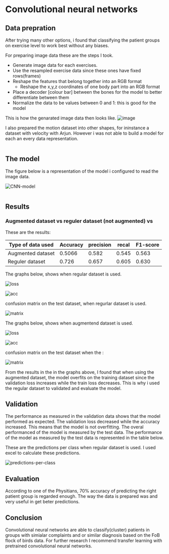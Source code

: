 
# Convolutional neural networks



## Data prepration

After trying many other options, i found that classifying the patient groups on exercise level to work best without any biases. 

For preparing image data these are the steps I took.

-	Generate image data for each exercises.
-   Use the resampled exercise data since these ones have fixed rows(frames)
-	Reshape the features that belong together into an RGB format
    -   Reshape the x,y,z coordinates of one body part into an RGB format
-	Place a decoder [colour bar] between the bones for the model to better differentiate between them 
-   Normalize the data to be values between 0 and 1: this is good for the model

This is how the genarated image data then looks like. 
![image](C:\Users\hassa\OneDrive\Desktop\Minor_Applied_Data_Science\Neural-networks\foto's\data-resampled-color.png)

I also prepared the motion dataset into other shapes, for ininstance a dataset with velocity with Arjun. However i was not able to build a model for each an every data representation. 

```python


```
## The model

The figure below is a representation of the model i configured to read the image data. 

![CNN-model](https://github.com/Hassanyare/Minor_Applied_Data_Science/blob/master/Neural-networks/foto's/model.png)



```python


```

## Results
### Augmented dataset vs reguler dataset (not augmented) vs

These are the results: 

|Type of data used  |Accuracy |precision| recal |F1-score|
|-------------------|---------|---------|-------|--------|
|Augmented dataset  |0.5066   |0.582    |0.545  |0.563   |
|Reguler dataset    | 0.726   |0.657    |0.605  |0.630   |

The graphs below, shows when regular dataset is used.

![loss](https://github.com/Hassanyare/Minor_Applied_Data_Science/blob/master/Neural-networks/foto's/training-val-loss.png)

![acc](https://github.com/Hassanyare/Minor_Applied_Data_Science/blob/master/Neural-networks/foto's/training-val-accuracy.png)

confusion matrix on the test dataset, when regurlar dataset is used. 

![matrix](https://github.com/Hassanyare/Minor_Applied_Data_Science/blob/master/Neural-networks/foto's/cm-normal-data.png)

The graphs below, shows when augmentend dataset is used.

![loss](https://github.com/Hassanyare/Minor_Applied_Data_Science/blob/master/fotos/validation-NN/training-val-loss-aug.png)

![acc](https://github.com/Hassanyare/Minor_Applied_Data_Science/blob/master/fotos/validation-NN/training-val-accuracy-aug.png)


confusion matrix on the test dataset when the :

![matrix](https://github.com/Hassanyare/Minor_Applied_Data_Science/blob/master/fotos/validation-NN/cm-aug.png)


From the results in the in the graphs above, I found that when using the augmented dataset, the model overfits on the training dataset since the validation loss increases while the train loss decreases. This is why i used the regular dataset to validated and evaluate the model. 
## Validation 

The performance as measured in the validation data shows that the model performed as expected. The validation loss decreased while the accuracy increased. This means that the model is not overfitting. The overal performanced of the model is measured by the test data. The performance of the model as measured by the test data is represented in the table below.

These are the predictions per class when regular dataset is used. I used excel to calculate these predictions.

![predictions-per-class](https://github.com/Hassanyare/Minor_Applied_Data_Science/blob/master/Neural-networks/foto's/predictions.PNG)


## Evaluation 

According to one of the Physitians, 70% accuracy of predicting the right patient group is regarded enough. The way the data is prepared was and very useful in get beter predictions. 

## Conclusion 

Convolutional neural networks are able to classify(cluster) patients in groups with simialar complaints and or similar diagnosis based on the FoB flock of birds data. For further research I recommend transfer learning with pretrained convolutional neural networks.    

